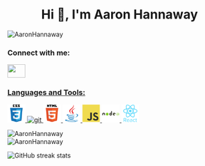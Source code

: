 <h1 align="center">Hi 👋, I'm Aaron Hannaway</h1>
<p align="left"> <img src="https://komarev.com/ghpvc/?username=AaronHannaway&label=Profile%20views&color=0e75b6&style=flat" alt="AaronHannaway" /> </p>

<h3 align="left">Connect with me:</h3>
<p align="left">
<a href="mailto:aaronhannawaybuisness@gmail.com" target="blank"><img align="center" src="https://cdn.jsdelivr.net/npm/simple-icons@3.0.1/icons/codepen.svg" height="30" width="40" </a>
</p>

<h3 align="left">Languages and Tools:</h3>
<p align="left"> <a href="https://www.w3schools.com/css/" target="_blank"> <img src="https://raw.githubusercontent.com/devicons/devicon/master/icons/css3/css3-original-wordmark.svg" alt="css3" width="40" height="40"/> </a> <a href="https://git-scm.com/" target="_blank"> <img src="https://www.vectorlogo.zone/logos/git-scm/git-scm-icon.svg" alt="git" width="40" height="40"/> </a> <a href="https://www.w3.org/html/" target="_blank"> <img src="https://raw.githubusercontent.com/devicons/devicon/master/icons/html5/html5-original-wordmark.svg" alt="html5" width="40" height="40"/> </a> <a href="https://www.java.com" target="_blank"> <img src="https://raw.githubusercontent.com/devicons/devicon/master/icons/java/java-original.svg" alt="java" width="40" height="40"/> </a> <a href="https://developer.mozilla.org/en-US/docs/Web/JavaScript" target="_blank"> <img src="https://raw.githubusercontent.com/devicons/devicon/master/icons/javascript/javascript-original.svg" alt="javascript" width="40" height="40"/> </a> <a href="https://nodejs.org" target="_blank"> <img src="https://raw.githubusercontent.com/devicons/devicon/master/icons/nodejs/nodejs-original-wordmark.svg" alt="nodejs" width="40" height="40"/> </a> <a href="https://reactjs.org/" target="_blank"> <img src="https://raw.githubusercontent.com/devicons/devicon/master/icons/react/react-original-wordmark.svg" alt="react" width="40" height="40"/> </a> </p>

<p><img align="left" src="https://github-readme-stats.vercel.app/api/top-langs?username=AaronHannaway&show_icons=true&locale=en&layout=compact" alt="AaronHannaway" width="400"/></p>

<p>&nbsp;<img align="center" src="https://github-readme-stats.vercel.app/api?username=AaronHannaway-code&show_icons=true&locale=en" alt="AaronHannaway" width="400" /></p>

![GitHub streak stats](https://github-readme-streak-stats.herokuapp.com/?user=AaronHannaway)  
